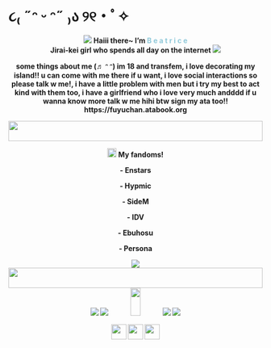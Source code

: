 # ૮₍ ˶ᵔ ᵕ ᵔ˶ ₎ა ୨୧・ﾟ✧

<p align="center">
<img src=https://files.catbox.moe/2w979f.gif>  <b>Haiii there~ I’m 
<span style="color:#92CADA;">B</span>
<span style="color:#92CADA;">e</span>
<span style="color:#92CADA;">a</span>
<span style="color:#92CADA;">t</span>
<span style="color:#92CADA;">r</span>
<span style="color:#92CADA;">i</span>
<span style="color:#92CADA;">c</span>
<span style="color:#92CADA;">e</span><br>  
<b>Jirai-kei girl who spends all day on the internet <img src=https://files.catbox.moe/ysr4tm.gif>
<p align="center">
<b> some things about me (♬ ᵔ ᵔ) im 18 and transfem, i love decorating my island!! u can come with me there if u want, i love social interactions so please talk w me!, i have a little problem with men but i try my best to act kind with them too, i have a girlfriend who i love very much andddd if u wanna know more talk w me hihi btw sign my ata too!! https://fuyuchan.atabook.org
<p align="center">
  <img src="https://files.catbox.moe/69q993.gif" width="100%" height="40px" />
</p>
<p align="center">
<b><img src=https://files.catbox.moe/jsglso.png height="18px"/>
<b> My fandoms!
<p align="center">
<b>- Enstars
<p align="center">
<b>- Hypmic
<p align="center">
<b>- SideM
<p align="center">
<b>- IDV
<p align="center">
<b>- Ebuhosu
<p align="center">
<b>- Persona
<p align="center">
<b> <img src="https://files.catbox.moe/1ewu3i.gif">
  <img src="https://files.catbox.moe/69q993.gif" width="100%" height="40px" />
   <img src="https://64.media.tumblr.com/bf248c970588a5a7b5bdd46e35abf63d/2392e7c1f6f7c3e5-ea/s100x200/326e54cc29155640fd9b2485669a608c972c1ad7.pnj"> <img src="https://64.media.tumblr.com/0b250c54dea4229df5d7a47f7c011911/7bf7ca88a92b27d3-15/s100x200/d187c8626a11c36fb01b06a0b5c69a78334cf03f.gif"> <img src="https://64.media.tumblr.com/85c3037954f565094a16af3d2e5cc1d5/7ba2cd3fc08507cc-ae/s250x400/7c2202a063b78527580aa1c46b95c607d001b9dd.gif" width="20%" height="55px"> <img src="https://files.catbox.moe/uqk9kw.gif"> <img src="https://files.catbox.moe/iljyjb.png">
<p align="center">
<b> <img src="https://64.media.tumblr.com/b276fb17a7e6228a28acded683c1a814/275a84ce0dc210dd-e8/s250x400/679392effe7fd55746b9a03328442ea03bbae23c.gifv" widht="100%" height="30px"> <img src="https://64.media.tumblr.com/43b341e1c0bcc1bf0382f8fe840c77e6/275a84ce0dc210dd-0a/s250x400/4b06653cd289a3f48e2d5e3e3f9c8e6762725b18.gif" height="30px"> <img src="https://64.media.tumblr.com/1ac436b9bbaffd475b2a2a162a1d3e30/64107bd354cd4629-b2/s250x400/5d97f3f2b3543f5f21f69c266d36643690fb3db2.gif" height="30px">

<!--
**ShinjukuLights/ShinjukuLights** is a ✨ _special_ ✨ repository because its `README.md` (this file) appears on your GitHub profile.

Here are some ideas to get you started:

- 🔭 I’m currently working on ...
- 🌱 I’m currently learning ...
- 👯 I’m looking to collaborate on ...
- 🤔 I’m looking for help with ...
- 💬 Ask me about ...
- 📫 How to reach me: ...
- 😄 Pronouns: ...
- ⚡ Fun fact: ...
-->
